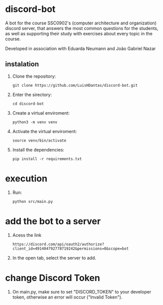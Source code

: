 # discord-bot
A bot for the course SSC0902's (computer architecture and organization) discord server, that answers the most common questions for the students, as well as supporting their study with exercises about every topic in the course.

Developed in association with Eduarda Neumann and João Gabriel Nazar

## instalation

1. Clone the repository:

    `git clone https://github.com/LuisHDantas/discord-bot.git`

2. Enter the sirectory:

    `cd discord-bot`

3. Create a virtual enviroment:

    `python3 -m venv venv `

4. Activate the virtual enviroment:

    `source venv/bin/activate`

5. Install the dependencies:

    `pip install -r requirements.txt`
    
# execution

1. Run:

    `python src/main.py`
    
# add the bot to a server

1. Acess the link
    
    `https://discord.com/api/oauth2/authorize?client_id=491404792778719242&permissions=8&scope=bot`

2. In the open tab, select the server to add.

# change Discord Token

1. On main.py, make sure to set "DISCORD_TOKEN" to your developer token, otherwise an error will occur ("Invalid Token").
